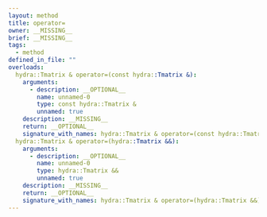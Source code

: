 ```yaml
---
layout: method
title: operator=
owner: __MISSING__
brief: __MISSING__
tags:
  - method
defined_in_file: ""
overloads:
  hydra::Tmatrix & operator=(const hydra::Tmatrix &):
    arguments:
      - description: __OPTIONAL__
        name: unnamed-0
        type: const hydra::Tmatrix &
        unnamed: true
    description: __MISSING__
    return: __OPTIONAL__
    signature_with_names: hydra::Tmatrix & operator=(const hydra::Tmatrix &)
  hydra::Tmatrix & operator=(hydra::Tmatrix &&):
    arguments:
      - description: __OPTIONAL__
        name: unnamed-0
        type: hydra::Tmatrix &&
        unnamed: true
    description: __MISSING__
    return: __OPTIONAL__
    signature_with_names: hydra::Tmatrix & operator=(hydra::Tmatrix &&)
---
```

